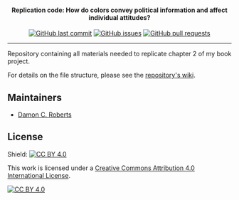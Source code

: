 <h4 align="center">Replication code: How do colors convey political information and affect individual attitudes? </h4>
<p align="center">
    <a href="https://github.com/DamonCharlesRoberts/color_as_political_information/commits/main">
    <img src="https://img.shields.io/github/last-commit/DamonCharlesRoberts/color_as_political_information.svg?style=flat-square&logo=github&logoColor=white"
         alt="GitHub last commit"></a>
    <a href="https://github.com/DamonCharlesRoberts/color_as_political_information/issues">
    <img src="https://img.shields.io/github/issues-raw/DamonCharlesRoberts/color_as_political_information.svg?style=flat-square&logo=github&logoColor=white"
         alt="GitHub issues"></a>
    <a href="https://github.com/DamonCharlesRoberts/color_as_political_information/pulls">
    <img src="https://img.shields.io/github/issues-pr-raw/DamonCharlesRoberts/color_as_political_information.svg?style=flat-square&logo=github&logoColor=white"
         alt="GitHub pull requests"></a>
</p>

---

Repository containing all materials needed to replicate chapter 2 of my book project.


For details on the file structure, please see the [repository&#39;s wiki](https://github.com/DamonCharlesRoberts/dissertation/wiki).


## Maintainers

- [Damon C. Roberts](https://github.com/DamonCharlesRoberts)

## License

Shield: [![CC BY 4.0][cc-by-shield]][cc-by]

This work is licensed under a
[Creative Commons Attribution 4.0 International License][cc-by].

[![CC BY 4.0][cc-by-image]][cc-by]

[cc-by]: http://creativecommons.org/licenses/by/4.0/
[cc-by-image]: https://i.creativecommons.org/l/by/4.0/88x31.png
[cc-by-shield]: https://img.shields.io/badge/License-CC%20BY%204.0-lightgrey.svg
